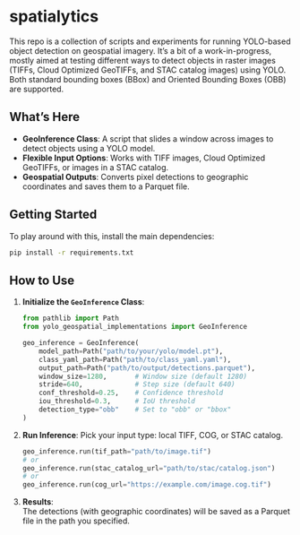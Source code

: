 

# spatialytics

This repo is a collection of scripts and experiments for running YOLO-based object detection on geospatial imagery. It’s a bit of a work-in-progress, mostly aimed at testing different ways to detect objects in raster images (TIFFs, Cloud Optimized GeoTIFFs, and STAC catalog images) using YOLO. Both standard bounding boxes (BBox) and Oriented Bounding Boxes (OBB) are supported.

## What’s Here

- **GeoInference Class**: A script that slides a window across images to detect objects using a YOLO model.
- **Flexible Input Options**: Works with TIFF images, Cloud Optimized GeoTIFFs, or images in a STAC catalog.
- **Geospatial Outputs**: Converts pixel detections to geographic coordinates and saves them to a Parquet file.

## Getting Started

To play around with this, install the main dependencies:

```bash
pip install -r requirements.txt
```

## How to Use

1. **Initialize the `GeoInference` Class**:
   ```python
   from pathlib import Path
   from yolo_geospatial_implementations import GeoInference

   geo_inference = GeoInference(
       model_path=Path("path/to/your/yolo/model.pt"),
       class_yaml_path=Path("path/to/class_yaml.yaml"),
       output_path=Path("path/to/output/detections.parquet"),
       window_size=1280,       # Window size (default 1280)
       stride=640,             # Step size (default 640)
       conf_threshold=0.25,    # Confidence threshold
       iou_threshold=0.3,      # IoU threshold
       detection_type="obb"    # Set to "obb" or "bbox"
   )
   ```

2. **Run Inference**:
   Pick your input type: local TIFF, COG, or STAC catalog.
   ```python
   geo_inference.run(tif_path="path/to/image.tif")
   # or
   geo_inference.run(stac_catalog_url="path/to/stac/catalog.json")
   # or
   geo_inference.run(cog_url="https://example.com/image.cog.tif")
   ```

3. **Results**:  
   The detections (with geographic coordinates) will be saved as a Parquet file in the path you specified.

